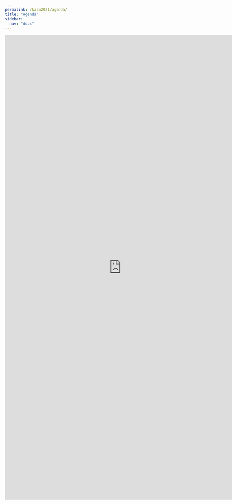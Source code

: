 ```yaml
---
permalink: /kasm2021/agenda/
title: "Agenda"
sidebar:
  nav: "docs"
---
```


<!-- Example:

### September 16


| Timeslot | Plenary |
|----------- | ------------------ |
| 11 am | Event <br> [Zoom link](https://www.google.com) |
| 12 am | Event 2 <br> [Zoom link](https://www.google.com) |

### September 17

| Timeslot| Stream A | Stream B |
| --------| -------- | -------- |
| 12 noon | Event4 | Event5 |
| 1 pm | Event6 | Event7 | -->

<iframe src="https://docs.google.com/document/d/e/2PACX-1vTTssZ8fpDOJsTpmNvTO0Atyu0R0RQmhogG_0i0PZq0dSFOH-tu9iJxWU-sPIqzIm2VyAOB39xuprxu/pub?embedded=true" width="750" height="1500" frameborder="0" marginheight="0" marginwidth="0">Loading…</iframe>